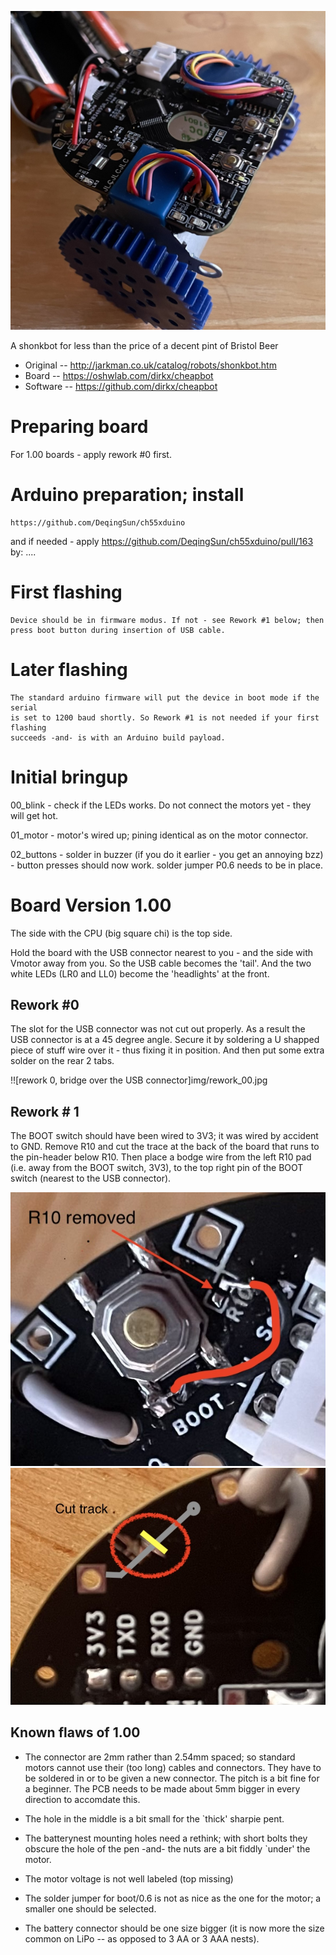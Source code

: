 ![image of a cheapbot](img/board-v100.jpg)

A shonkbot for less than the price of a decent pint of Bristol Beer

 * Original -- http://jarkman.co.uk/catalog/robots/shonkbot.htm
 * Board -- https://oshwlab.com/dirkx/cheapbot
 * Software -- https://github.com/dirkx/cheapbot

# Preparing board 

For 1.00 boards - apply rework #0 first.

# Arduino preparation; install 

	https://github.com/DeqingSun/ch55xduino

and if needed - apply https://github.com/DeqingSun/ch55xduino/pull/163 by: ....

# First flashing 

	Device should be in firmware modus. If not - see Rework #1 below; then
	press boot button during insertion of USB cable.

# Later flashing #

	The standard arduino firmware will put the device in boot mode if the serial
	is set to 1200 baud shortly. So Rework #1 is not needed if your first flashing
	succeeds -and- is with an Arduino build payload.

# Initial bringup #

00_blink	- check if the LEDs works. Do not connect the motors yet - they will get hot.

01_motor	- motor's wired up; pining identical as on the motor connector. 

02_buttons	- solder in buzzer (if you do it earlier - you get an annoying bzz) - button presses should now work.
		  solder jumper P0.6 needs to be in place.

# Board Version 1.00

The side with the CPU (big square chi) is the top side.

Hold the board with the USB connector nearest to you - and the side with Vmotor
away from you. So the USB cable becomes the 'tail'. And the two white LEDs (LR0
and LL0) become the 'headlights' at the front. 

## Rework #0 

The slot for the USB connector was not cut out properly. As a result the
USB connector is at a 45 degree angle. Secure it by soldering a U shapped
piece of stuff wire over it - thus fixing it in position. And then put some
extra solder on the rear 2 tabs. 

!![rework 0, bridge over the USB connector]img/rework_00.jpg

## Rework # 1 

The BOOT switch should have been wired to 3V3; it was wired by accident
to GND. Remove R10 and cut the trace at the back of the board that runs
to the pin-header below R10. Then place a bodge wire from the
left R10 pad (i.e. away from the BOOT switch, 3V3), to the top right
pin of the BOOT switch (nearest to the USB connector). 
	
![rework 01 - remove R10, add bodge wire on top side of board](img/rework_01_top.jpg)
![rework 01 - cut trace bottom board](img/rework_01_bottom.jpg)

## Known flaws of 1.00

 *  The connector are 2mm rather than 2.54mm spaced; so standard motors cannot use their (too long) cables and connectors. They have to be soldered in or to be given a new connector. The pitch is a bit fine for a beginner. The PCB needs to be made about 5mm bigger in every direction to accomdate this.

 * The hole in the middle is a bit small for the `thick' sharpie pent.

 * The batterynest mounting holes need a rethink; with short bolts they obscure the hole of the pen -and- the nuts are a bit fiddly `under' the motor.

 * The motor voltage is not well labeled (top missing)

 * The solder jumper for boot/0.6 is not as nice as the one for the motor; a smaller one should be selected.

 * The battery connector should be one size bigger (it is now more the size common on LiPo -- as opposed to 3 AA or 3 AAA nests).


